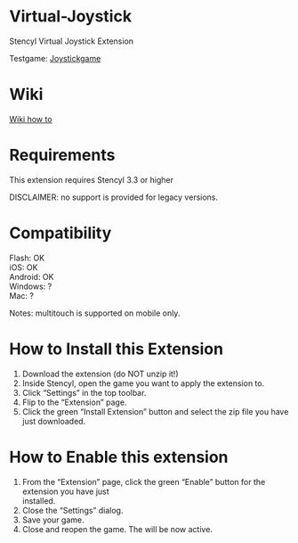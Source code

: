 # Virtual-Joystick
Stencyl Virtual Joystick Extension 

Testgame: [Joystickgame](http://byrobingames.com/stencyl/joystick/Virtual%20Joystick%20Extension.swf)

# Wiki
[Wiki how to](https://github.com/byrobingames/Virtual-Joystick/wiki)

# Requirements
This extension requires Stencyl 3.3 or higher

DISCLAIMER: no support is provided for legacy versions.

# Compatibility
Flash: OK<br/>
iOS: OK<br/>
Android: OK<br/>
Windows: ?<br/>
Mac: ?<br/>

Notes: multitouch is supported on mobile only.

# How to Install this Extension
1) Download the extension (do NOT unzip it!)<br/>
2) Inside Stencyl, open the game you want to apply the extension to.<br/>
3) Click “Settings” in the top toolbar.<br/>
4) Flip to the “Extension” page.<br/>
5) Click the green “Install Extension” button and select the zip file you have just downloaded.<br/>

# How to Enable this extension
1) From the “Extension” page, click the green “Enable” button for the extension you have just<br/>
installed.<br/>
2) Close the “Settings” dialog.<br/>
3) Save your game.<br/>
4) Close and reopen the game. The will be now active.<br/>
